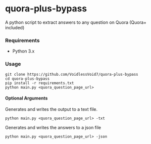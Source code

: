 # quora-plus-bypass
A python script to extract answers to any question on Quora (Quora+ included) 

### Requirements
- Python 3.x

### Usage
```
git clone https://github.com/VoidlessVoid7/quora-plus-bypass
cd quora-plus-bypass
pip install -r requirements.txt
python main.py <quora_question_page_url> 
```

#### Optional Arguments

Generates and writes the output to a text file.
```
python main.py <quora_question_page_url> -txt
```

Generates and writes the answers to a json file
```
python main.py <quora_question_page_url> -json
```
